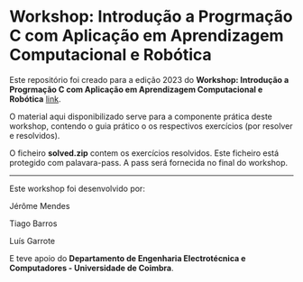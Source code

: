 # Workshop: Introdução a Progrmação C com Aplicação em Aprendizagem Computacional e Robótica

Este repositório foi creado para a edição 2023 do **Workshop: Introdução a Progrmação C com Aplicação em Aprendizagem Computacional e Robótica** [link](https://workshop-c.deec.uc.pt). 

O material aqui disponibilizado serve para a componente prática deste workshop, contendo o guia prático o os respectivos exercícios (por resolver e resolvidos).

O ficheiro **solved.zip** contem os exercícios resolvidos. Este ficheiro  está protegido com palavara-pass. A pass será fornecida no final do workshop. 


-----------
Este workshop foi desenvolvido por: 

Jérôme Mendes

Tiago Barros

Luís Garrote

E teve apoio do **Departamento de Engenharia Electrotécnica e Computadores - Universidade de Coimbra**. 
